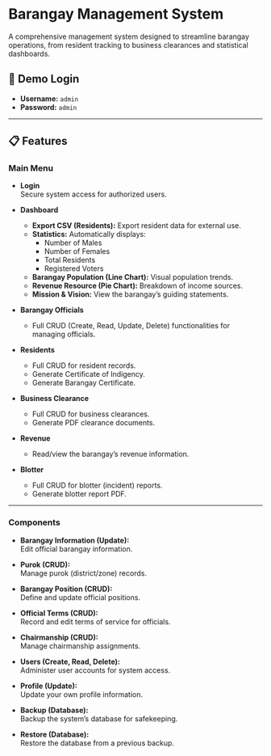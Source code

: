 # Barangay Management System

A comprehensive management system designed to streamline barangay operations, from resident tracking to business clearances and statistical dashboards.

## 🚀 Demo Login

- **Username:** `admin`
- **Password:** `admin`

---

## 📋 Features

### Main Menu

- **Login**  
  Secure system access for authorized users.

- **Dashboard**
  - **Export CSV (Residents):** Export resident data for external use.
  - **Statistics:** Automatically displays:
    - Number of Males
    - Number of Females
    - Total Residents
    - Registered Voters
  - **Barangay Population (Line Chart):** Visual population trends.
  - **Revenue Resource (Pie Chart):** Breakdown of income sources.
  - **Mission & Vision:** View the barangay’s guiding statements.

- **Barangay Officials**
  - Full CRUD (Create, Read, Update, Delete) functionalities for managing officials.

- **Residents**
  - Full CRUD for resident records.
  - Generate Certificate of Indigency.
  - Generate Barangay Certificate.

- **Business Clearance**
  - Full CRUD for business clearances.
  - Generate PDF clearance documents.

- **Revenue**
  - Read/view the barangay’s revenue information.

- **Blotter**
  - Full CRUD for blotter (incident) reports.
  - Generate blotter report PDF.

---

### Components

- **Barangay Information (Update):**  
  Edit official barangay information.

- **Purok (CRUD):**  
  Manage purok (district/zone) records.

- **Barangay Position (CRUD):**  
  Define and update official positions.

- **Official Terms (CRUD):**  
  Record and edit terms of service for officials.

- **Chairmanship (CRUD):**  
  Manage chairmanship assignments.

- **Users (Create, Read, Delete):**  
  Administer user accounts for system access.

- **Profile (Update):**  
  Update your own profile information.

- **Backup (Database):**  
  Backup the system’s database for safekeeping.

- **Restore (Database):**  
  Restore the database from a previous backup.
